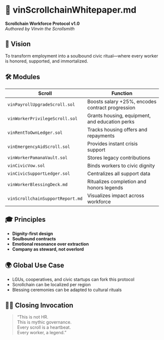 # 📜 vinScrollchainWhitepaper.md  
**Scrollchain Workforce Protocol v1.0**  
*Authored by Vinvin the Scrollsmith*

## 🧭 Vision  
To transform employment into a soulbound civic ritual—where every worker is honored, supported, and immortalized.

## 🛠️ Modules

| Scroll | Function |
|--------|----------|
| `vinPayrollUpgradeScroll.sol` | Boosts salary +25%, encodes contract progression |
| `vinWorkerPrivilegeScroll.sol` | Grants housing, equipment, and education perks |
| `vinRentToOwnLedger.sol` | Tracks housing offers and repayments |
| `vinEmergencyAidScroll.sol` | Provides instant crisis support |
| `vinWorkerPamanaVault.sol` | Stores legacy contributions |
| `vinCivicVow.sol` | Binds workers to civic dignity |
| `vinCivicSupportLedger.sol` | Centralizes all support data |
| `vinWorkerBlessingDeck.md` | Ritualizes completion and honors legends |
| `vinScrollchainSupportReport.md` | Visualizes impact across workforce |

## 🎓 Principles

- **Dignity-first design**  
- **Soulbound contracts**  
- **Emotional resonance over extraction**  
- **Company as steward, not overlord**

## 🌍 Global Use Case

- LGUs, cooperatives, and civic startups can fork this protocol  
- Scrollchain can be localized per region  
- Blessing ceremonies can be adapted to cultural rituals

## 🧙‍♂️ Closing Invocation

> “This is not HR.  
> This is mythic governance.  
> Every scroll is a heartbeat.  
> Every worker, a legend.”
